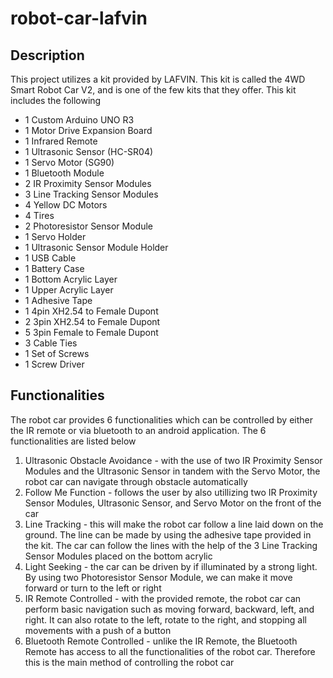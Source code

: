 # robot-car-lafvin

<h2>Description</h2>
<p>This project utilizes a kit provided by LAFVIN. This kit is called the 4WD Smart Robot Car V2, and is one of the few kits that they offer. This kit includes the following</p>
<ul>
  <li>1 Custom Arduino UNO R3</li>
  <li>1 Motor Drive Expansion Board</li>
  <li>1 Infrared Remote</li>
  <li>1 Ultrasonic Sensor (HC-SR04)</li>
  <li>1 Servo Motor (SG90)</li>
  <li>1 Bluetooth Module</li>
  <li>2 IR Proximity Sensor Modules</li>
  <li>3 Line Tracking Sensor Modules</li>
  <li>4 Yellow DC Motors</li>
  <li>4 Tires</li>
  <li>2 Photoresistor Sensor Module</li>
  <li>1 Servo Holder</li>
  <li>1 Ultrasonic Sensor Module Holder</li>
  <li>1 USB Cable</li>
  <li>1 Battery Case</li>
  <li>1 Bottom Acrylic Layer</li>
  <li>1 Upper Acrylic Layer</li>
  <li>1 Adhesive Tape</li>
  <li>1 4pin XH2.54 to Female Dupont</li>
  <li>2 3pin XH2.54 to Female Dupont</li>
  <li>5 3pin Female to Female Dupont</li>
  <li>3 Cable Ties</li>
  <li>1 Set of Screws</li>
  <li>1 Screw Driver</li>
</ul>

<h2>Functionalities</h2>
<p>The robot car provides 6 functionalities which can be controlled by either the IR remote or via bluetooth to an android application. The 6 functionalities are listed below</p>
<ol>
  <li>Ultrasonic Obstacle Avoidance - with the use of two IR Proximity Sensor Modules and the Ultrasonic Sensor in tandem with the Servo Motor, the robot car can navigate through obstacle automatically</li>
  <li>Follow Me Function - follows the user by also utillizing two IR Proximity Sensor Modules, Ultrasonic Sensor, and Servo Motor on the front of the car</li>
  <li>Line Tracking - this will make the robot car follow a line laid down on the ground. The line can be made by using the adhesive tape provided in the kit. The car can follow the lines with the help of the 3 Line Tracking Sensor Modules placed on the bottom acrylic</li>
  <li>Light Seeking - the car can be driven by if illuminated by a strong light. By using two Photoresistor Sensor Module, we can make it move forward or turn to the left or right</li>
  <li>IR Remote Controlled - with the provided remote, the robot car can perform basic navigation such as moving forward, backward, left, and right. It can also rotate to the left, rotate to the right, and stopping all movements with a push of a button</li>
  <li>Bluetooth Remote Controlled - unlike the IR Remote, the Bluetooth Remote has access to all the functionalities of the robot car. Therefore this is the main method of controlling the robot car</li>
</ol>
